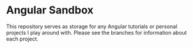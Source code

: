 # Angular Sandbox
This repository serves as storage for any Angular tutorials or personal projects I play around with. Please see the branches for information about each project.